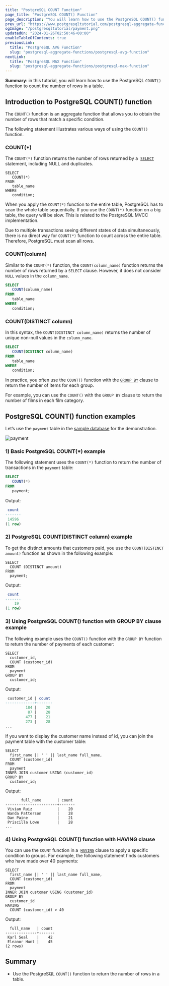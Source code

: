 ```yaml
---
title: "PostgreSQL COUNT Function"
page_title: "PostgreSQL COUNT() Function"
page_description: "You will learn how to use the PostgreSQL COUNT() function to get the number of rows that satisfy a specific condition."
prev_url: "https://www.postgresqltutorial.com/postgresql-aggregate-functions/postgresql-count-function/"
ogImage: "/postgresqltutorial/payment.png"
updatedOn: "2024-01-26T02:50:46+00:00"
enableTableOfContents: true
previousLink: 
  title: "PostgreSQL AVG Function"
  slug: "postgresql-aggregate-functions/postgresql-avg-function"
nextLink: 
  title: "PostgreSQL MAX Function"
  slug: "postgresql-aggregate-functions/postgresql-max-function"
---
```





**Summary**: in this tutorial, you will learn how to use the PostgreSQL `COUNT()` function to count the number of rows in a table.


## Introduction to PostgreSQL COUNT() function

The `COUNT()` function is an aggregate function that allows you to obtain the number of rows that match a specific condition.

The following statement illustrates various ways of using the `COUNT()` function.


### COUNT(\*)

The `COUNT(*)` function returns the number of rows returned by a  [`SELECT`](../postgresql-tutorial/postgresql-select) statement, including NULL and duplicates.


```sqlsql
SELECT 
   COUNT(*) 
FROM 
   table_name
WHERE
   condition;
```
When you apply the `COUNT(*)` function to the entire table, PostgreSQL has to scan the whole table sequentially. If you use the `COUNT(*)` function on a big table, the query will be slow. This is related to the PostgreSQL MVCC implementation.

Due to multiple transactions seeing different states of data simultaneously, there is no direct way for `COUNT(*)` function to count across the entire table. Therefore, PostgreSQL must scan all rows.


### COUNT(column)

Similar to the `COUNT(*)` function, the `COUNT(column_name)` function returns the number of rows returned by a `SELECT` clause. However, it does not consider `NULL` values in the `column_name`.


```sql
SELECT 
   COUNT(column_name) 
FROM 
   table_name
WHERE
   condition;
```

### COUNT(DISTINCT column)

In this syntax, the `COUNT(DISTINCT column_name)` returns the number of unique non\-null values in the `column_name`.


```sql
SELECT 
   COUNT(DISTINCT column_name) 
FROM 
   table_name
WHERE
   condition;
```
In practice, you often use the `COUNT()` function with the [`GROUP BY`](../postgresql-tutorial/postgresql-group-by) clause to return the number of items for each group.

For example, you can use the `COUNT()` with the `GROUP BY` clause to return the number of films in each film category.


## PostgreSQL COUNT() function examples

Let’s use the `payment` table in the [sample database](../postgresql-getting-started/postgresql-sample-database) for the demonstration.


![payment](/postgresqltutorial/payment.png)

### 1\) Basic PostgreSQL COUNT(\*) example

The following statement uses the `COUNT(*)` function to return the number of transactions in the `payment` table:


```sql
SELECT
   COUNT(*)
FROM
   payment;
```
Output:


```sql
 count
-------
 14596
(1 row)
```

### 2\) PostgreSQL COUNT(DISTINCT column) example

To get the distinct amounts that customers paid, you use the `COUNT(DISTINCT amount)` function as shown in the following example:


```
SELECT 
  COUNT (DISTINCT amount) 
FROM 
  payment;
```
Output:


```sql
 count
-------
    19
(1 row)
```

### 3\) Using PostgreSQL COUNT() function with GROUP BY clause example

The following example uses the `COUNT()` function with the `GROUP BY` function to return the number of payments of each customer:


```
SELECT 
  customer_id, 
  COUNT (customer_id) 
FROM 
  payment 
GROUP BY 
  customer_id;
```
Output:


```sql
 customer_id | count
-------------+-------
         184 |    20
          87 |    28
         477 |    21
         273 |    28
...
```
If you want to display the customer name instead of id, you can join the payment table with the customer table:


```
SELECT 
  first_name || ' ' || last_name full_name, 
  COUNT (customer_id) 
FROM 
  payment 
INNER JOIN customer USING (customer_id)
GROUP BY 
  customer_id;
```
Output:


```
       full_name       | count
-----------------------+-------
 Vivian Ruiz           |    20
 Wanda Patterson       |    28
 Dan Paine             |    21
 Priscilla Lowe        |    28
...
```

### 4\) Using PostgreSQL COUNT() function with HAVING clause

You can use the `COUNT` function in a  [`HAVING`](../postgresql-tutorial/postgresql-having) clause to apply a specific condition to groups. For example, the following statement finds customers who have made over 40 payments:


```
SELECT 
  first_name || ' ' || last_name full_name, 
  COUNT (customer_id) 
FROM 
  payment 
INNER JOIN customer USING (customer_id)
GROUP BY 
  customer_id
HAVING 
  COUNT (customer_id) > 40
```
Output:


```
  full_name   | count
--------------+-------
 Karl Seal    |    42
 Eleanor Hunt |    45
(2 rows)
```

## Summary

* Use the PostgreSQL `COUNT()` function to return the number of rows in a table.

